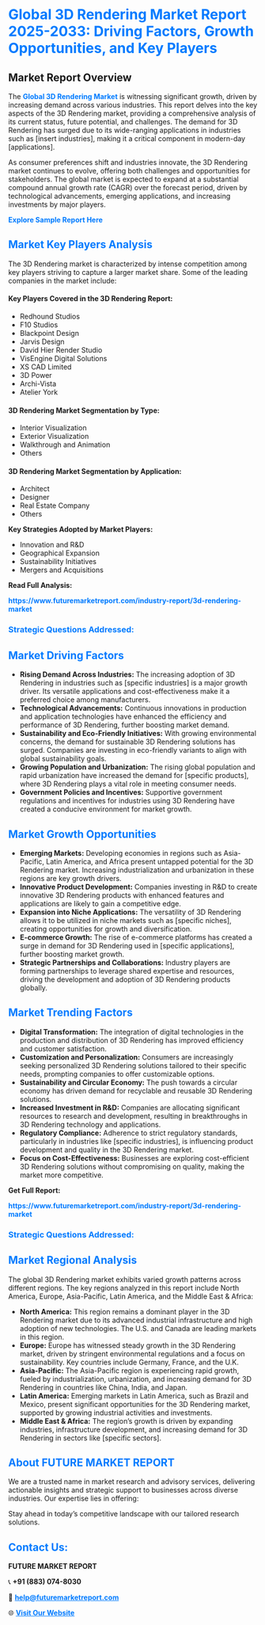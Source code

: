 <h1 style="color: #007BFF;">Global 3D Rendering Market Report 2025-2033: Driving Factors, Growth Opportunities, and Key Players</h1>

<section id="overview">
<h2>Market Report Overview</h2>
<p>The <a href="https://www.futuremarketreport.com/industry-report/3d-rendering-market" style="color: #007BFF; text-decoration: none;"><strong>Global 3D Rendering Market</strong></a> is witnessing significant growth, driven by increasing demand across various industries. This report delves into the key aspects of the 3D Rendering market, providing a comprehensive analysis of its current status, future potential, and challenges. The demand for 3D Rendering has surged due to its wide-ranging applications in industries such as [insert industries], making it a critical component in modern-day [applications].</p>
<p>As consumer preferences shift and industries innovate, the 3D Rendering market continues to evolve, offering both challenges and opportunities for stakeholders. The global market is expected to expand at a substantial compound annual growth rate (CAGR) over the forecast period, driven by technological advancements, emerging applications, and increasing investments by major players.</p>
</section>

<section id="overview">
<p><a href="https://www.futuremarketreport.com/request-sample/reportId=60647" style="color: #007BFF; text-decoration: none;"><strong>Explore Sample Report Here</strong></a></p>
</section>

<section id="key-players">
<h2 style="color: #007BFF;">Market Key Players Analysis</h2>
<p>The 3D Rendering market is characterized by intense competition among key players striving to capture a larger market share. Some of the leading companies in the market include:</p>
<h4>Key Players Covered in the 3D Rendering Report:</h4>
<ul><li>Redhound Studios</li><li>F10 Studios</li><li>Blackpoint Design</li><li>Jarvis Design</li><li>David Hier Render Studio</li><li>VisEngine Digital Solutions</li><li>XS CAD Limited</li><li>3D Power</li><li>Archi-Vista</li><li>Atelier York</li></ul>
<h4>3D Rendering Market Segmentation by Type:</h4>
<ul><li>Interior Visualization</li><li>Exterior Visualization</li><li>Walkthrough and Animation</li><li>Others</li></ul>

<h4>3D Rendering Market Segmentation by Application:</h4>
<ul><li>Architect</li><li>Designer</li><li>Real Estate Company</li><li>Others</li></ul>
<p><strong>Key Strategies Adopted by Market Players:</strong></p>
<ul>
<li>Innovation and R&D</li>
<li>Geographical Expansion</li>
<li>Sustainability Initiatives</li>
<li>Mergers and Acquisitions</li>
</ul>
</section>

<section>
<p><strong>Read Full Analysis: </strong></p><a href="https://www.futuremarketreport.com/industry-report/3d-rendering-market" style="color: #007BFF; text-decoration: none;"><strong>https://www.futuremarketreport.com/industry-report/3d-rendering-market</strong></a>
<h3 style="color: #007BFF;">Strategic Questions Addressed:</h3>
</section>

<section id="driving-factors">
<h2 style="color: #007BFF;">Market Driving Factors</h2>
<ul>
<li><strong>Rising Demand Across Industries:</strong> The increasing adoption of 3D Rendering in industries such as [specific industries] is a major growth driver. Its versatile applications and cost-effectiveness make it a preferred choice among manufacturers.</li>
<li><strong>Technological Advancements:</strong> Continuous innovations in production and application technologies have enhanced the efficiency and performance of 3D Rendering, further boosting market demand.</li>
<li><strong>Sustainability and Eco-Friendly Initiatives:</strong> With growing environmental concerns, the demand for sustainable 3D Rendering solutions has surged. Companies are investing in eco-friendly variants to align with global sustainability goals.</li>
<li><strong>Growing Population and Urbanization:</strong> The rising global population and rapid urbanization have increased the demand for [specific products], where 3D Rendering plays a vital role in meeting consumer needs.</li>
<li><strong>Government Policies and Incentives:</strong> Supportive government regulations and incentives for industries using 3D Rendering have created a conducive environment for market growth.</li>
</ul>
</section>

<section id="growth-opportunities">
<h2 style="color: #007BFF;">Market Growth Opportunities</h2>
<ul>
<li><strong>Emerging Markets:</strong> Developing economies in regions such as Asia-Pacific, Latin America, and Africa present untapped potential for the 3D Rendering market. Increasing industrialization and urbanization in these regions are key growth drivers.</li>
<li><strong>Innovative Product Development:</strong> Companies investing in R&D to create innovative 3D Rendering products with enhanced features and applications are likely to gain a competitive edge.</li>
<li><strong>Expansion into Niche Applications:</strong> The versatility of 3D Rendering allows it to be utilized in niche markets such as [specific niches], creating opportunities for growth and diversification.</li>
<li><strong>E-commerce Growth:</strong> The rise of e-commerce platforms has created a surge in demand for 3D Rendering used in [specific applications], further boosting market growth.</li>
<li><strong>Strategic Partnerships and Collaborations:</strong> Industry players are forming partnerships to leverage shared expertise and resources, driving the development and adoption of 3D Rendering products globally.</li>
</ul>
</section>

<section id="trending-factors">
<h2 style="color: #007BFF;">Market Trending Factors</h2>
<ul>
<li><strong>Digital Transformation:</strong> The integration of digital technologies in the production and distribution of 3D Rendering has improved efficiency and customer satisfaction.</li>
<li><strong>Customization and Personalization:</strong> Consumers are increasingly seeking personalized 3D Rendering solutions tailored to their specific needs, prompting companies to offer customizable options.</li>
<li><strong>Sustainability and Circular Economy:</strong> The push towards a circular economy has driven demand for recyclable and reusable 3D Rendering solutions.</li>
<li><strong>Increased Investment in R&D:</strong> Companies are allocating significant resources to research and development, resulting in breakthroughs in 3D Rendering technology and applications.</li>
<li><strong>Regulatory Compliance:</strong> Adherence to strict regulatory standards, particularly in industries like [specific industries], is influencing product development and quality in the 3D Rendering market.</li>
<li><strong>Focus on Cost-Effectiveness:</strong> Businesses are exploring cost-efficient 3D Rendering solutions without compromising on quality, making the market more competitive.</li>
</ul>
</section>

<section>
<p><strong>Get Full Report: </strong></p><a href="https://www.futuremarketreport.com/industry-report/3d-rendering-market" style="color: #007BFF; text-decoration: none;"><strong>https://www.futuremarketreport.com/industry-report/3d-rendering-market</strong></a>
<h3 style="color: #007BFF;">Strategic Questions Addressed:</h3>
</section>


<section id="regional-analysis">
<h2 style="color: #007BFF;">Market Regional Analysis</h2>
<p>The global 3D Rendering market exhibits varied growth patterns across different regions. The key regions analyzed in this report include North America, Europe, Asia-Pacific, Latin America, and the Middle East & Africa:</p>
<ul>
<li><strong>North America:</strong> This region remains a dominant player in the 3D Rendering market due to its advanced industrial infrastructure and high adoption of new technologies. The U.S. and Canada are leading markets in this region.</li>
<li><strong>Europe:</strong> Europe has witnessed steady growth in the 3D Rendering market, driven by stringent environmental regulations and a focus on sustainability. Key countries include Germany, France, and the U.K.</li>
<li><strong>Asia-Pacific:</strong> The Asia-Pacific region is experiencing rapid growth, fueled by industrialization, urbanization, and increasing demand for 3D Rendering in countries like China, India, and Japan.</li>
<li><strong>Latin America:</strong> Emerging markets in Latin America, such as Brazil and Mexico, present significant opportunities for the 3D Rendering market, supported by growing industrial activities and investments.</li>
<li><strong>Middle East & Africa:</strong> The region’s growth is driven by expanding industries, infrastructure development, and increasing demand for 3D Rendering in sectors like [specific sectors].</li>
</ul>
</section>

<footer>
<h2 style="color: #007BFF;">About FUTURE MARKET REPORT</h2>
<p>We are a trusted name in market research and advisory services, delivering actionable insights and strategic support to businesses across diverse industries. Our expertise lies in offering:</p>

<p>Stay ahead in today’s competitive landscape with our tailored research solutions.</p>

<h2 style="color: #007BFF;">Contact Us:</h2>
<p><strong>FUTURE MARKET REPORT</strong></p>
<p>📞 <strong>+91 (883) 074-8030</strong></p>
<p>📧 <strong><a href="mailto:help@futuremarketreport.com" style="color: #007BFF;">help@futuremarketreport.com</a></strong></p>
<p>🌐 <strong><a href="https://www.futuremarketreport.com/" style="color: #007BFF;">Visit Our Website</a></strong></p>
</footer>
